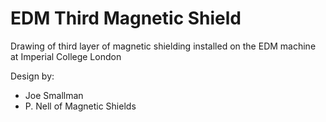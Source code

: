 EDM Third Magnetic Shield
==========================
Drawing of third layer of magnetic shielding installed on the EDM machine at Imperial College London 

Design by:
* Joe Smallman
* P. Nell of Magnetic Shields

